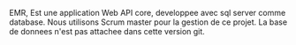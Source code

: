 EMR,
Est une application Web API core, developpee avec sql server comme database. Nous utilisons Scrum master pour la gestion
de ce projet. La base de donnees n'est pas attachee dans cette version git.